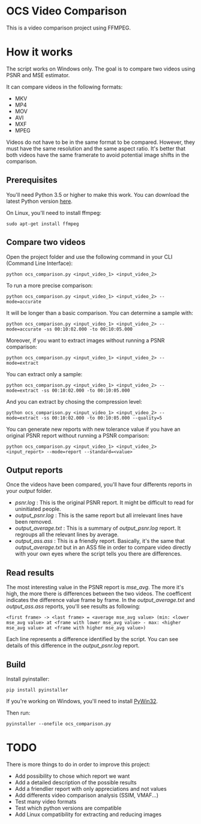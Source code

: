 # OCS Video Comparison

This is a video comparison project using FFMPEG.

# How it works

The script works on Windows only.
The goal is to compare two videos using PSNR and MSE estimator.

It can compare videos in the following formats:
- MKV
- MP4
- MOV
- AVI
- MXF
- MPEG

Videos do not have to be in the same format to be compared. However, they must have the same resolution and the same aspect ratio. It's better that both videos have the same framerate to avoid potential image shifts in the comparison.

## Prerequisites

You'll need Python 3.5 or higher to make this work.
You can download the latest Python version [here](https://www.python.org/downloads/windows/).

On Linux, you'll need to install ffmpeg:
```CLI
sudo apt-get install ffmpeg
```

## Compare two videos

Open the project folder and use the following command in your CLI (Command Line Interface):
```CLI
python ocs_comparison.py <input_video_1> <input_video_2>
```

To run a more precise comparison:
```CLI
python ocs_comparison.py <input_video_1> <input_video_2> --mode=accurate
```
It will be longer than a basic comparison.
You can determine a sample with:
```CLI
python ocs_comparison.py <input_video_1> <input_video_2> --mode=accurate -ss 00:10:02.000 -to 00:10:05.000
```

Moreover, if you want to extract images without running a PSNR comparison:
```CLI
python ocs_comparison.py <input_video_1> <input_video_2> --mode=extract
```
You can extract only a sample:
```CLI
python ocs_comparison.py <input_video_1> <input_video_2> --mode=extract -ss 00:10:02.000 -to 00:10:05.000
```
And you can extract by chosing the compression level:
```CLI
python ocs_comparison.py <input_video_1> <input_video_2> --mode=extract -ss 00:10:02.000 -to 00:10:05.000 --quality=5
```

You can generate new reports with new tolerance value if you have an original PSNR report without running a PSNR comparison:
```CLI
python ocs_comparison.py <input_video_1> <input_video_2> <input_report> --mode=report --standard=<value>
```

## Output reports

Once the videos have been compared, you'll have four differents reports in your *output* folder.
- *psnr.log* : This is the original PSNR report. It might be difficult to read for uninitiated people.
- *output_psnr.log* : This is the same report but all irrelevant lines have been removed.
- *output_average.txt* : This is a summary of *output_psnr.log* report. It regroups all the relevant lines by average.
- *output_ass.ass* : This is a friendly report. Basically, it's the same that *output_average.txt* but in an ASS file in order to compare video directly with your own eyes where the script tells you there are differences.

## Read results

The most interesting value in the PSNR report is *mse_avg*. The more it's high, the more there is differences between the two videos.
The coefficent indicates the difference value frame by frame.
In the *output_average.txt* and *output_ass.ass* reports, you'll see results as following:
```
<first frame> -> <last frame> = <average mse_avg value> (min: <lower mse_avg value> at <frame with lower mse_avg value> - max: <higher mse_avg value> at <frame with higher mse_avg value>)
```
Each line represents a difference identified by the script. You can see details of this difference in the *output_psnr.log* report.

## Build

Install pyinstaller:
```CLI
pip install pyinstaller
```
If you're working on Windows, you'll need to install [PyWin32](https://github.com/mhammond/pywin32/releases).

Then run:
```CLI
pyinstaller --onefile ocs_comparison.py
```

# TODO

There is more things to do in order to improve this project:
- Add possibility to chose which report we want
- Add a detailed description of the possible results
- Add a friendlier report with only appreciations and not values
- Add differents video comparison analysis (SSIM, VMAF...)
- Test many video formats
- Test which python versions are compatible
- Add Linux compatibility for extracting and reducing images

